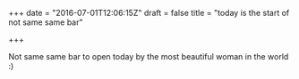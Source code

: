 +++
date = "2016-07-01T12:06:15Z"
draft = false
title = "today is the start of not same same bar"

+++

Not same same bar to open today by the most beautiful woman in the world :)
